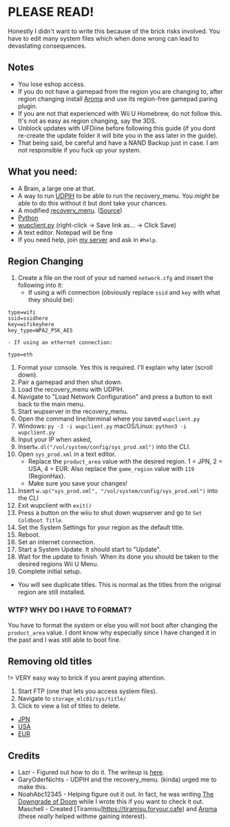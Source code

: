 # PLEASE READ!

Honestly I didn't want to write this because of the brick risks involved. You have to edit many system files which when done wrong can lead to devastating consequences.

## Notes
- You lose eshop access.
- If you do not have a gamepad from the region you are changing to, after region changing install [Aroma](https://aroma.foryour.cafe) and use its region-free gamepad paring plugin.
- If you are not that experienced with Wii U Homebrew, do not follow this. It's not as easy as region changing, say the 3DS.
- Unblock updates with UFDiine before following this guide (if you dont re-create the update folder it will bite you in the ass later in the guide).
- That being said, be careful and have a NAND Backup just in case. I am not responsible if you fuck up your system.

## What you need:
- A Brain, a large one at that.
- A way to run [UDPIH](https://github.com/GaryOderNichts/udpih) to be able to run the recovery_menu. You *might* be able to do this without it but dont take your chances.
- A modified [recovery_menu](https://raw.githubusercontent.com/Lazr1026/regionchange/main/files/recovery_menu). ([Source](https://github.com/Lazr1026/recovery_menu))
- [Python](https://www.python.org/downloads/)
- [wupclient.py](https://raw.githubusercontent.com/Elpunical/mocha/master/ios_mcp/wupclient.py) (right-click -> Save link as… -> Click Save)
- A text editor. Notepad will be fine
- If you need help, join [my server](https://discord.gg/HNDcTEkcR3) and ask in `#help`.

## Region Changing
1. Create a file on the root of your sd named `network.cfg` and insert the following into it:
	- If using a wifi connection (obviously replace `ssid` and `key` with what they should be):
```
type=wifi
ssid=ssidhere
key=wifikeyhere
key_type=WPA2_PSK_AES
```
	- If using an ethernet connection:
```
type=eth
```
1. Format your console. Yes this is required. I'll explain why later (scroll down).
1. Pair a gamepad and then shut down.
1. Load the recovery_menu with UDPIH.
1. Navigate to "Load Network Configuration" and press a button to exit back to the main menu.
1. Start wupserver in the recovery_menu.
1. Open the command line/terminal where you saved `wupclient.py`
1. Windows: `py -3 -i wupclient.py` macOS/Linux: `python3 -i wupclient.py`
1. Input your IP when asked,
1. Insert`w.dl("/vol/system/config/sys_prod.xml")` into the CLI.
1. Open `sys_prod.xml` in a text editor.
	- Replace the `product_area` value with the desired region. 1 = JPN, 2 = USA, 4 = EUR. Also replace the `game_region` value with `119` (RegionHax).
	- Make sure you save your changes!
1. Insert `w.up("sys_prod.xml", "/vol/system/config/sys_prod.xml")` into the CLI
1. Exit wupclient with `exit()`
1. Press a button on the wiiu to shut down wupserver and go to `Set Coldboot Title`.
1. Set the System Settings for your region as the default title.
1. Reboot.
1. Set an internet connection.
1. Start a System Update. It should start to "Update".
1. Wait for the update to finish. When its done you should be taken to the desired regions Wii U Menu.
1. Complete initial setup.
- You will see duplicate titles. This is normal as the titles from the original region are still installed.

### WTF? WHY DO I HAVE TO FORMAT?
You have to format the system or else you will not boot after changing the `product_area` value. I dont know why especially since I have changed it in the past and I was still able to boot fine.

## Removing old titles
!> VERY easy way to brick if you arent paying attention.
1. Start FTP (one that lets you access system files).
1. Navigate to `storage_mlc01/sys/title/`
1. Click to view a list of titles to delete.
- [JPN](/docs/JPN.md)
- [USA](/docs/USA.md)
- [EUR](/docs/EUR.md)

## Credits
- Lazr - Figured out how to do it. The writeup is [here](/docs/writeup.md).
- GaryOderNichts - UDPIH and the recovery_menu. (kinda) urged me to make this.
- NoahAbc12345 - Helping figure out it out. In fact, he was writing [The Downgrade of Doom](https://noahabc12345.github.io/posts/the-downgrade-of-doom) while I wrote this if you want to check it out.  
Maschell - Created [Tiramisu]https://tiramisu.foryour.cafe) and [Aroma](https://https://aroma.foryour.cafe) (these *really* helped withme gaining interest).
